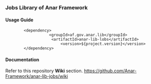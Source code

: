 ### Jobs Library of Anar Framework

#### Usage Guide

```
		<dependency>
	               <groupId>af.gov.anar.lib</groupId>
	                <artifactId>anar-lib-lobs</artifactId>
                        <version>${project.version}</version>
		</dependency>

```


#### Documentation

Refer to this repository **Wiki** section.
https://github.com/Anar-Framework/anar-lib-jobs/wiki